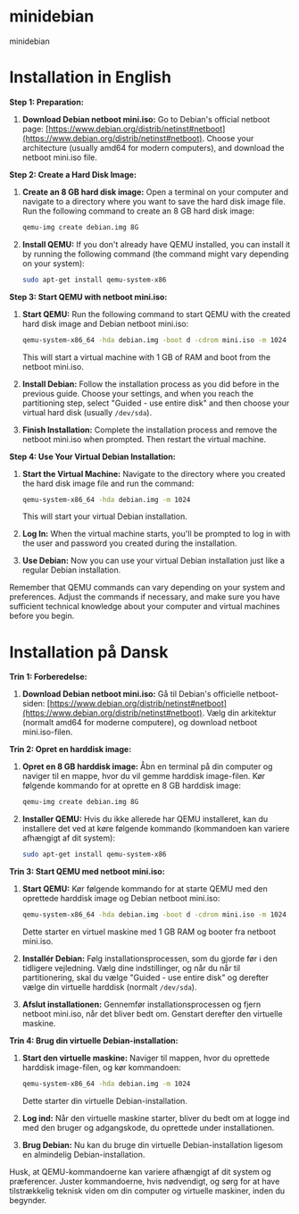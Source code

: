 # minidebian
minidebian

# Installation in English


**Step 1: Preparation:**

1. **Download Debian netboot mini.iso:** Go to Debian's official netboot page: [https://www.debian.org/distrib/netinst#netboot](https://www.debian.org/distrib/netinst#netboot). Choose your architecture (usually amd64 for modern computers), and download the netboot mini.iso file.

**Step 2: Create a Hard Disk Image:**

1. **Create an 8 GB hard disk image:** Open a terminal on your computer and navigate to a directory where you want to save the hard disk image file. Run the following command to create an 8 GB hard disk image:

   ```bash
   qemu-img create debian.img 8G
   ```

2. **Install QEMU:** If you don't already have QEMU installed, you can install it by running the following command (the command might vary depending on your system):

   ```bash
   sudo apt-get install qemu-system-x86
   ```

**Step 3: Start QEMU with netboot mini.iso:**

1. **Start QEMU:** Run the following command to start QEMU with the created hard disk image and Debian netboot mini.iso:

   ```bash
   qemu-system-x86_64 -hda debian.img -boot d -cdrom mini.iso -m 1024
   ```

   This will start a virtual machine with 1 GB of RAM and boot from the netboot mini.iso.

2. **Install Debian:** Follow the installation process as you did before in the previous guide. Choose your settings, and when you reach the partitioning step, select "Guided - use entire disk" and then choose your virtual hard disk (usually `/dev/sda`).

3. **Finish Installation:** Complete the installation process and remove the netboot mini.iso when prompted. Then restart the virtual machine.

**Step 4: Use Your Virtual Debian Installation:**

1. **Start the Virtual Machine:** Navigate to the directory where you created the hard disk image file and run the command:

   ```bash
   qemu-system-x86_64 -hda debian.img -m 1024
   ```

   This will start your virtual Debian installation.

2. **Log In:** When the virtual machine starts, you'll be prompted to log in with the user and password you created during the installation.

3. **Use Debian:** Now you can use your virtual Debian installation just like a regular Debian installation.

Remember that QEMU commands can vary depending on your system and preferences. Adjust the commands if necessary, and make sure you have sufficient technical knowledge about your computer and virtual machines before you begin.

# Installation på Dansk

**Trin 1: Forberedelse:**

1. **Download Debian netboot mini.iso:** Gå til Debian's officielle netboot-siden: [https://www.debian.org/distrib/netinst#netboot](https://www.debian.org/distrib/netinst#netboot). Vælg din arkitektur (normalt amd64 for moderne computere), og download netboot mini.iso-filen.

**Trin 2: Opret en harddisk image:**

1. **Opret en 8 GB harddisk image:** Åbn en terminal på din computer og naviger til en mappe, hvor du vil gemme harddisk image-filen. Kør følgende kommando for at oprette en 8 GB harddisk image:
   
   ```bash
   qemu-img create debian.img 8G
   ```

2. **Installer QEMU:** Hvis du ikke allerede har QEMU installeret, kan du installere det ved at køre følgende kommando (kommandoen kan variere afhængigt af dit system):
   
   ```bash
   sudo apt-get install qemu-system-x86
   ```

**Trin 3: Start QEMU med netboot mini.iso:**

1. **Start QEMU:** Kør følgende kommando for at starte QEMU med den oprettede harddisk image og Debian netboot mini.iso:

   ```bash
   qemu-system-x86_64 -hda debian.img -boot d -cdrom mini.iso -m 1024
   ```

   Dette starter en virtuel maskine med 1 GB RAM og booter fra netboot mini.iso.

2. **Installér Debian:** Følg installationsprocessen, som du gjorde før i den tidligere vejledning. Vælg dine indstillinger, og når du når til partitionering, skal du vælge "Guided - use entire disk" og derefter vælge din virtuelle harddisk (normalt `/dev/sda`).

3. **Afslut installationen:** Gennemfør installationsprocessen og fjern netboot mini.iso, når det bliver bedt om. Genstart derefter den virtuelle maskine.

**Trin 4: Brug din virtuelle Debian-installation:**

1. **Start den virtuelle maskine:** Naviger til mappen, hvor du oprettede harddisk image-filen, og kør kommandoen:

   ```bash
   qemu-system-x86_64 -hda debian.img -m 1024
   ```

   Dette starter din virtuelle Debian-installation.

2. **Log ind:** Når den virtuelle maskine starter, bliver du bedt om at logge ind med den bruger og adgangskode, du oprettede under installationen.

3. **Brug Debian:** Nu kan du bruge din virtuelle Debian-installation ligesom en almindelig Debian-installation.

Husk, at QEMU-kommandoerne kan variere afhængigt af dit system og præferencer. Juster kommandoerne, hvis nødvendigt, og sørg for at have tilstrækkelig teknisk viden om din computer og virtuelle maskiner, inden du begynder.
